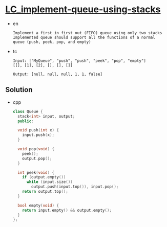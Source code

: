 # [LC_implement-queue-using-stacks](https://leetcode.com/problems/implement-queue-using-stacks)

* en

  ```en
  Implement a first in first out (FIFO) queue using only two stacks
  Implemented queue should support all the functions of a normal queue (push, peek, pop, and empty)
  ```

* tc

  ```tc
  Input: ["MyQueue", "push", "push", "peek", "pop", "empty"]
  [[], [1], [2], [], [], []]

  Output: [null, null, null, 1, 1, false]
  ```

## Solution

* cpp

  ```cpp
  class Queue {
    stack<int> input, output;
    public:

    void push(int x) {
      input.push(x);
    }

    void pop(void) {
      peek();
      output.pop();
    }

    int peek(void) {
      if (output.empty())
        while (input.size())
          output.push(input.top()), input.pop();
      return output.top();
    }

    bool empty(void) {
      return input.empty() && output.empty();
    }
  };
  ```
